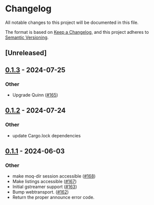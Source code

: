 # Changelog
All notable changes to this project will be documented in this file.

The format is based on [Keep a Changelog](https://keepachangelog.com/en/1.0.0/),
and this project adheres to [Semantic Versioning](https://semver.org/spec/v2.0.0.html).

## [Unreleased]

## [0.1.3](https://github.com/kixelated/moq-rs/compare/moq-dir-v0.1.2...moq-dir-v0.1.3) - 2024-07-25

### Other
- Upgrade Quinn ([#165](https://github.com/kixelated/moq-rs/pull/165))

## [0.1.2](https://github.com/kixelated/moq-rs/compare/moq-dir-v0.1.1...moq-dir-v0.1.2) - 2024-07-24

### Other
- update Cargo.lock dependencies

## [0.1.1](https://github.com/kixelated/moq-rs/compare/moq-dir-v0.1.0...moq-dir-v0.1.1) - 2024-06-03

### Other
- make moq-dir session accessible ([#168](https://github.com/kixelated/moq-rs/pull/168))
- Make listings accessible ([#167](https://github.com/kixelated/moq-rs/pull/167))
- Initial gstreamer support ([#163](https://github.com/kixelated/moq-rs/pull/163))
- Bump webtransport. ([#162](https://github.com/kixelated/moq-rs/pull/162))
- Return the proper announce error code.

